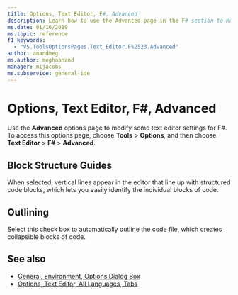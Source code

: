 ```yaml
---
title: Options, Text Editor, F#, Advanced
description: Learn how to use the Advanced page in the F# section to Modify the Block Structure Guides and Outlining settings for F#.
ms.date: 01/16/2019
ms.topic: reference
f1_keywords:
  - "VS.ToolsOptionsPages.Text_Editor.F%2523.Advanced"
author: anandmeg
ms.author: meghaanand
manager: mijacobs
ms.subservice: general-ide
---
```

# Options, Text Editor, F#, Advanced

Use the **Advanced** options page to modify some text editor settings for F#. To access this options page, choose **Tools** > **Options**, and then choose **Text Editor** > **F#** > **Advanced**.

## Block Structure Guides

When selected, vertical lines appear in the editor that line up with structured code blocks, which lets you easily identify the individual blocks of code.

## Outlining

Select this check box to automatically outline the code file, which creates collapsible blocks of code.

## See also

- [General, Environment, Options Dialog Box](../../ide/reference/general-environment-options-dialog-box.md)
- [Options, Text Editor, All Languages, Tabs](../../ide/reference/options-text-editor-all-languages-tabs.md)